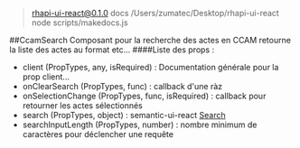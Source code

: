 
> rhapi-ui-react@0.1.0 docs /Users/zumatec/Desktop/rhapi-ui-react
> node scripts/makedocs.js

##CcamSearch
Composant pour la recherche des actes en CCAM retourne la liste des actes au format etc...
####Liste des props :
* client (PropTypes, any, isRequired) : Documentation générale pour la prop client...
* onClearSearch (PropTypes, func) : callback d'une ràz
* onSelectionChange (PropTypes, func, isRequired) : callback pour retourner les actes sélectionnés
* search (PropTypes, object) : semantic-ui-react [Search](https://react.semantic-ui.com/modules/search)
* searchInputLength (PropTypes, number) : nombre minimum de caractères pour déclencher une requête
